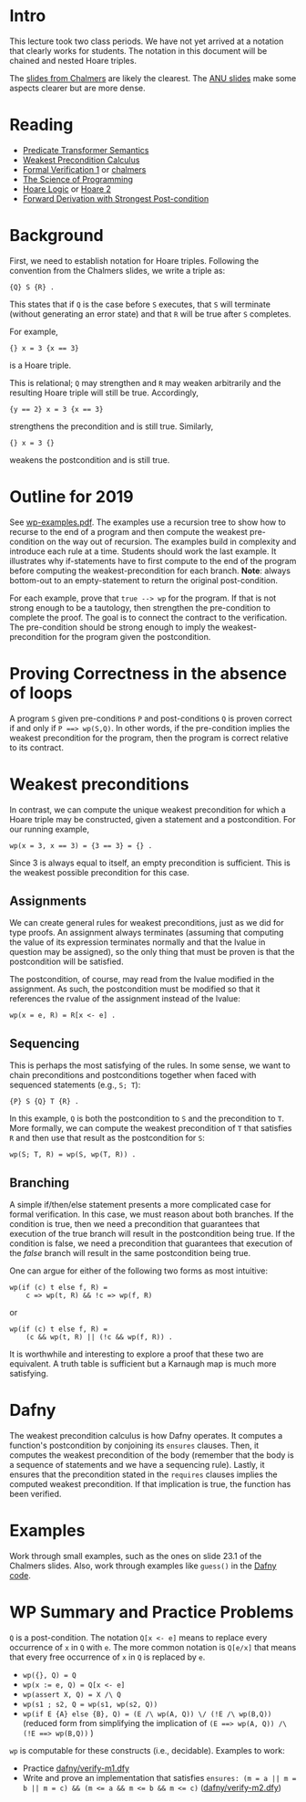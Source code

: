 # Intro

This lecture took two class periods. We have not yet arrived at a notation that clearly works for students. The notation in this document will be chained and nested Hoare triples.

The [slides from Chalmers](chalmers-slides/FormalVerification1.pdf) are likely the clearest. The [ANU slides](19wp1.pdf) make some aspects clearer but are more dense.

# Reading

   * [Predicate Transformer Semantics](https://en.wikipedia.org/wiki/Predicate_transformer_semantics)
   * [Weakest Precondition Calculus](https://cs.anu.edu.au/courses/comp2600/Lectures/19wp1.pdf)
   * [Formal Verification 1](https://bitbucket.org/byucs329/byu-cs-329-lecture-notes/src/master/chalmers-slides/FormalVerification1.pptx) or [chalmers](http://www.cse.chalmers.se/edu/year/2016/course/course/TDA567_Testing_debugging_and_verification/Lectures/FormalVerification1/FormalVerification1.html)
   * [The Science of Programming](http://www.cs.cornell.edu/gries/July2016/The-Science-Of-Programming-Gries-038790641X.pdf)
   * [Hoare Logic](https://www.cs.cmu.edu/~aldrich/courses/413/slides/24-hoare.pdf) or [Hoare 2](https://www3.risc.jku.at/education/oldmoodle/file.php/22/slides/02-hoare.pdf)
   * [Forward Derivation with Strongest Post-condition](http://www2.informatik.uni-freiburg.de/~heizmann/ProgramVerification/slides/20111128-Mon-ForwardDerivation.pdf)

# Background

First, we need to establish notation for Hoare triples. Following the convention from the Chalmers slides, we write a triple as:

    {Q} S {R} .

This states that if `Q` is the case before `S` executes, that `S` will terminate (without generating an error state) and that `R` will be true after `S` completes.

For example,

    {} x = 3 {x == 3}

is a Hoare triple.

This is relational; `Q` may strengthen and `R` may weaken arbitrarily and the resulting Hoare triple will still be true. Accordingly,

    {y == 2} x = 3 {x == 3}

strengthens the precondition and is still true. Similarly,

    {} x = 3 {}

weakens the postcondition and is still true.

# Outline for 2019

See [wp-examples.pdf](wp-examples.pdf). The examples use a recursion tree to show how to recurse to the end of a program and then compute the weakest pre-condition on the way out of recursion. The examples build in complexity and introduce each rule at a time. Students should work the last example. It illustrates why if-statements have to first compute to the end of the program before computing the weakest-precondition for each branch. **Note**: always bottom-out to an empty-statement to return the original post-condition.

For each example, prove that `true --> wp` for the program. If that is not strong enough to be a tautology, then strengthen the pre-condition to complete the proof. The goal is to connect the contract to the verification. The pre-condition should be strong enough to imply the weakest-precondition for the program given the postcondition.

# Proving Correctness in the absence of loops

A program `S` given pre-conditions `P` and post-conditions `Q` is proven correct if and only if `P ==> wp(S,Q)`. In other words, if the pre-condition implies the weakest precondition for the program, then the program is correct relative to its contract.

# Weakest preconditions

In contrast, we can compute the unique weakest precondition for which a Hoare triple may be constructed, given a statement and a postcondition. For our running example,

    wp(x = 3, x == 3) = {3 == 3} = {} .

Since 3 is always equal to itself, an empty precondition is sufficient. This is the weakest possible precondition for this case.

## Assignments

We can create general rules for weakest preconditions, just as we did for type proofs. An assignment always terminates (assuming that computing the value of its expression terminates normally and that the lvalue in question may be assigned), so the only thing that must be proven is that the postcondition will be satisfied.

The postcondition, of course, may read from the lvalue modified in the assignment. As such, the postcondition must be modified so that it references the rvalue of the assignment instead of the lvalue:

    wp(x = e, R) = R[x <- e] .

## Sequencing

This is perhaps the most satisfying of the rules. In some sense, we want to chain preconditions and postconditions together when faced with sequenced statements (e.g., `S; T`):

    {P} S {Q} T {R} .

In this example, `Q` is both the postcondition to `S` and the precondition to `T`. More formally, we can compute the weakest precondition of `T` that satisfies `R` and then use that result as the postcondition for `S`:

    wp(S; T, R) = wp(S, wp(T, R)) .

## Branching

A simple if/then/else statement presents a more complicated case for formal verification. In this case, we must reason about both branches. If the condition is true, then we need a precondition that guarantees that execution of the true branch will result in the postcondition being true. If the condition is false, we need a precondition that guarantees that execution of the _false_ branch will result in the same postcondition being true.

One can argue for either of the following two forms as most intuitive:

    wp(if (c) t else f, R) =
        c => wp(t, R) && !c => wp(f, R)

or

    wp(if (c) t else f, R) =
        (c && wp(t, R) || (!c && wp(f, R)) .

It is worthwhile and interesting to explore a proof that these two are equivalent. A truth table is sufficient but a Karnaugh map is much more satisfying.

# Dafny

The weakest precondition calculus is how Dafny operates. It computes a function's postcondition by conjoining its `ensures` clauses. Then, it computes the weakest precondition of the body (remember that the body is a sequence of statements and we have a sequencing rule). Lastly, it ensures that the precondition stated in the `requires` clauses implies the computed weakest precondition. If that implication is true, the function has been verified.

# Examples

Work through small examples, such as the ones on slide 23.1 of the Chalmers slides. Also, work through examples like `guess()` in the [Dafny code](dafny/Secret-sol.dfy).

# WP Summary and Practice Problems

`Q` is a post-condition. The notation `Q[x <- e]` means to replace every occurrence of `x` in `Q` with `e`. The more common notation is `Q[e/x]` that means that every free occurrence of `x` in `Q` is replaced by `e`. 

   * `wp({}, Q) = Q`
   * `wp(x := e, Q) = Q[x <- e]`
   * `wp(assert X, Q) = X /\ Q`
   * `wp(s1 ; s2, Q = wp(s1, wp(s2, Q))`
   * `wp(if E {A} else {B}, Q) = (E /\ wp(A, Q)) \/ (!E /\ wp(B,Q))` (reduced form from simplifying the implication of `(E ==> wp(A, Q)) /\ (!E ==> wp(B,Q))` )

`wp` is computable for these constructs (i.e., decidable). Examples to work:

  * Practice [dafny/verify-m1.dfy](dafny/verify-m1.dfy)
  * Write and prove an implementation that satisfies `ensures: (m = a || m = b || m = c) && (m <= a && m <= b && m <= c)` ([dafny/verify-m2.dfy](dafny/verify-m2.dfy))
